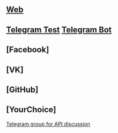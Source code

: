 ## [Web](http://web.sharedgoals.net/)
## [Telegram Test](https://t.me/SharedGoalsTestBot) [Telegram Bot](https://t.me/sharedgoalsbot)
## [Facebook]
## [VK]
## [GitHub]
## [YourChoice]


[Telegram group for API discussion](https://t.me/sg_api)
